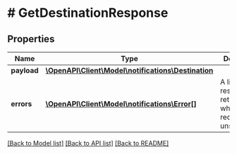 # # GetDestinationResponse

## Properties

Name | Type | Description | Notes
------------ | ------------- | ------------- | -------------
**payload** | [**\OpenAPI\Client\Model\notifications\Destination**](Destination.md) |  | [optional]
**errors** | [**\OpenAPI\Client\Model\notifications\Error[]**](Error.md) | A list of error responses returned when a request is unsuccessful. | [optional]

[[Back to Model list]](../../README.md#models) [[Back to API list]](../../README.md#endpoints) [[Back to README]](../../README.md)
